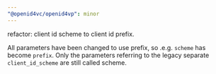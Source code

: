 ```yaml
---
"@openid4vc/openid4vp": minor
---
```


refactor: client id scheme to client id prefix.

All parameters have been changed to use prefix, so .e.g. `scheme` has become `prefix`. Only the parameters referring to the legacy separate `client_id_scheme` are still called scheme.
